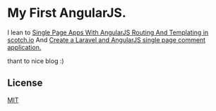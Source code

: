 # My First AngularJS.

I lean to [Single Page Apps With AngularJS Routing And Templating in scotch.io](https://scotch.io/tutorials/single-page-apps-with-angularjs-routing-and-templating) And [Create a Laravel and AngularJS single page comment application.](https://scotch.io/tutorials/create-a-laravel-and-angular-single-page-comment-application) 

thant to nice blog :)

## License

[MIT](LICENSE)


